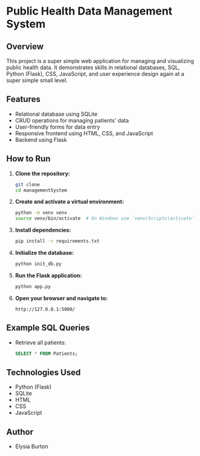 # Public Health Data Management System

## Overview
This project is a super simple web application for managing and visualizing public health data. It demonstrates skills in relational databases, SQL, Python (Flask), CSS, JavaScript, and user experience design again at a super simple small level.

## Features
- Relational database using SQLite
- CRUD operations for managing patients' data
- User-friendly forms for data entry
- Responsive frontend using HTML, CSS, and JavaScript
- Backend using Flask

## How to Run
1. **Clone the repository:**
    ```sh
    git clone
    cd managementSystem
    ```

2. **Create and activate a virtual environment:**
    ```sh
    python -m venv venv
    source venv/bin/activate  # On Windows use `venv\Scripts\activate`
    ```

3. **Install dependencies:**
    ```sh
    pip install -r requirements.txt
    ```

4. **Initialize the database:**
    ```sh
    python init_db.py
    ```

5. **Run the Flask application:**
    ```sh
    python app.py
    ```

6. **Open your browser and navigate to:**
    ```
    http://127.0.0.1:5000/
    ```

## Example SQL Queries
- Retrieve all patients:
    ```sql
    SELECT * FROM Patients;
    ```

## Technologies Used
- Python (Flask)
- SQLite
- HTML
- CSS
- JavaScript

## Author
- Elysia Burton
